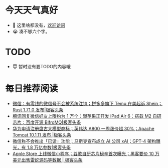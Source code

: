 # 今天天气真好
- 👋 这里啥都没有，[欢迎访问](https://zhangfeng-ola.github.io/)
- 😭 凑不够六个字。
<!---
- 👀 I’m interested in ...
- 🌱 I’m currently learning ...
- 💞️ I’m looking to collaborate on ...
- 📫 How to reach me ...
- 😇 I'm doing something ...

--->

# TODO 
- 😇 暂时没有要TODO的内容哦

<!---
zhangfeng-ola/zhangfeng-ola is a ✨ special ✨ repository because its `README.md` (this file) appears on your GitHub profile.
You can click the Preview link to take a look at your changes.
--->

# 每日推荐阅读
<!-- BLOG-POST-LIST:START -->
- [微信：有零钱的微信号不会被系统注销；拼多多旗下 Temu 在美起诉 Shein；Rust 1.71.0 发布|极客头条](https://blog.csdn.net/weixin_39786569/article/details/131780287)
- [腾讯回复微信好友上限约为 1 万个；曝苹果正开发 iPad Air 6：搭载 M2 自研芯片；百度开源 BifroMQ|极客头条](https://blog.csdn.net/weixin_39786569/article/details/131759469)
- [华为申请注册盘古大模型商标；英伟达 A800 一周涨价超 30%；Apache Tomcat 10.1.11 发布 |极客头条](https://blog.csdn.net/weixin_39786569/article/details/131716620)
- [微信称不会推出「已读」功能；马斯克宣布成立 AI 公司 xAI；GPT-4 架构曝光，有 1.8 万亿参数|极客头条](https://blog.csdn.net/weixin_39786569/article/details/131695256)
- [Apple Store 上线微信小程序；谷歌自研芯片秘辛首次曝光；黑客要价 10 万美元出售雷蛇源码等数据 | 极客头条](https://blog.csdn.net/weixin_39786569/article/details/131674286)
<!-- BLOG-POST-LIST:END -->
